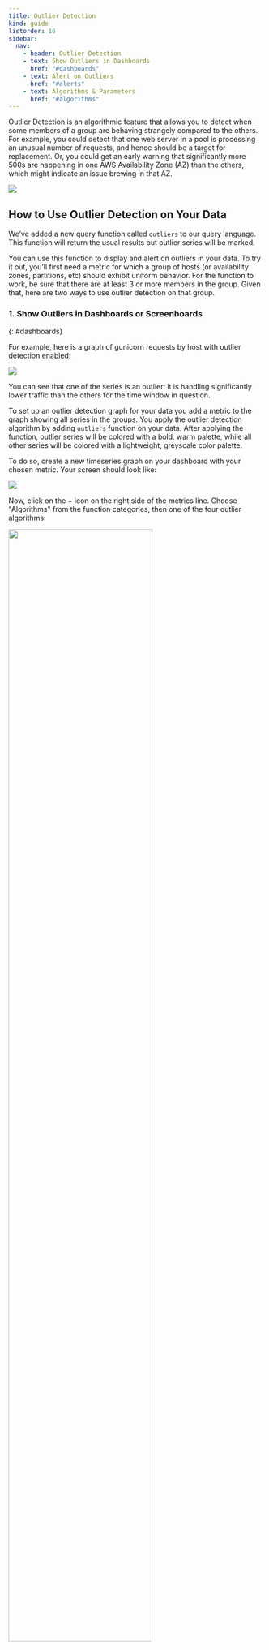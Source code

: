 ```yaml
---
title: Outlier Detection
kind: guide
listorder: 16
sidebar:
  nav:
    - header: Outlier Detection
    - text: Show Outliers in Dashboards
      href: "#dashboards"
    - text: Alert on Outliers
      href: "#alerts"
    - text: Algorithms & Parameters
      href: "#algorithms"
---
```


Outlier Detection is an algorithmic feature that allows you to detect when some members of a group are behaving strangely compared to the others. For example, you could detect that one web server in a pool is processing an unusual number of requests, and hence should be a target for replacement. Or, you could get an early warning that significantly more 500s are happening in one AWS Availability Zone (AZ) than the others, which might indicate an issue brewing in that AZ.

![](/static/images/outliers/outliers-metric-alert.png)

## How to Use Outlier Detection on Your Data

We’ve added a new query function called `outliers` to our query language. This function will return the usual results but outlier series will be marked.

You can use this function to display and alert on outliers in your data. To try it out, you’ll first need a metric for which a group of hosts (or availability zones, partitions, etc) should exhibit uniform behavior. For the function to work, be sure that there are at least 3 or more members in the group. Given that, here are two ways to use outlier detection on that group.


### 1. Show Outliers in Dashboards or Screenboards
{: #dashboards}

For example, here is a graph of gunicorn requests by host with outlier detection enabled:

![](/static/images/outliers/outliers-graph-dbscan-gunicorn.png)

You can see that one of the series is an outlier: it is handling significantly lower traffic than the others for the time window in question.

To set up an outlier detection graph for your data you add a metric to the graph showing all series in the groups. You apply the outlier detection algorithm by adding `outliers` function on your data. After applying the function, outlier series will be colored with a bold, warm palette, while all other series will be colored with a lightweight, greyscale color palette.

To do so, create a new timeseries graph on your dashboard with your chosen metric. Your screen should look like:

![](/static/images/outliers/outliers-dash-choose-metrics-updated.png)

Now, click on the + icon on the right side of the metrics line. Choose "Algorithms" from the function categories, then one of the four outlier algorithms:

<img src="/static/images/outliers/outliers-algorithm-selector.png" style="width: 75%;" />

This will add the outliers function to your graph, and you’ll see any outliers in the group highlighted in bold, warm colors.

![](/static/images/outliers/outliers-algorithm-annotated-newer.png)

There are several outlier detection algorithms you can choose. The default algorithm (DBSCAN) and parameter values should work for most scenarios. However, if you see too many or too few outliers identified, you can tune the algorithm or try an alternate algorithm. To learn more, see the "Outlier Algorithms and Parameters" section below.


### 2. Alert on Outliers
{: #alerts}

You can also define a monitor to alert when an outlier is detected in an important group.

![](/static/images/outliers/outliers-alert-snapshot.png)

For example, to alert when a Cassandra host is abnormally loaded compared to the rest of the group, we’d [add a new outlier monitor](https://app.datadoghq.com/monitors#create/algorithm) for our metric:

![](/static/images/outliers/outliers-new-monitor-define-metric.png)

You will select the metric and scope as with other metric-based monitors.

In the alert conditions you will select the grouping and timeframe.

You can also optionally select an algorithm to use for outlier detection. By default we have chosen DBSCAN with a tolerance value of 3 because this works for many cases. More information about the outlier functions and their parameters is available below.

![](/static/images/outliers/outliers-newer-monitor-set-conditions.png)

To ensure that your alert is properly calibrated, you can set the time window at the top of the screen and use the reverse (<<) button to look back in time for when outliers would have be found and alerted. This is also a good way to tune the parameters to the specific outliers algorithm you’re using.

![](/static/images/outliers/outliers-new-monitor-graph-calibrate.png)

## Reference: Outlier Algorithms and Parameters
{: #algorithms}


There are two different types of outlier detection algorithms you can use on your data: DBSCAN/ScaledDBSCAN and MAD/ScaledMAD. We recommend starting with the default algorithm, DBSCAN. If you have trouble detecting the right outliers, you can adjust the parameters to DBSCAN or try the alternate algorithm, MAD. If you have metrics on a larger scale that look to be closely clustered but the DBSCAN/MAD algorithms are identifying some as outliers, try the scaled algorithms. Explanation of each algorithm and its parameters follows.

### DBSCAN/ScaledDBSCAN

A natural way to group together hosts that are behaving similarly is to use a clustering algorithm. We use [DBSCAN](https://en.wikipedia.org/wiki/DBSCAN), a popular density-based clustering algorithm, for this purpose. DBSCAN works by greedily agglomerating points that are close to each other. Clusters with few points in them are considered outliers.

Traditionally, DBSCAN takes: 1) a parameter 𝜀 that specifies a distance threshold under which two points are considered to be close; and 2) the minimum number of points that have to be within a point’s 𝜀-radius before that point can start agglomerating. The image below shows an example of DBSCAN in action on points in the plane. There are two clusters. The large points had enough close neighbors to agglomerate those points, while the small colored points did no agglomerating themselves but are within the 𝜀-radius of a large point. The points in black are the outliers.

![](/static/images/outliers/outliers-dbscan-2d.png)

#### Parameters

We use a simplified form of DBSCAN to detect outliers on time series. We consider each host to be a point in d-dimensions, where d is the number of elements in the time series. Any point can agglomerate, and any point that is not in the largest cluster will be considered an outlier.

We set the initial distance threshold as follows. We create a new median time series by taking the median of the values from the existing time series at every time point. Then we calculate the (Euclidean) distance between each host and the median series. The threshold is the median of those distances, multiplied by a normalizing constant.

The only parameter we take is `tolerance`, the constant by which the initial threshold is multiplied to yield DBSCAN’s distance parameter 𝜀. Here is DBSCAN with a tolerance of 3.0 in action on a pool of Cassandra workers:

![](/static/images/outliers/outliers-dbscan-cassandra.png)

You should set the tolerance parameter depending on how similarly you expect your group of hosts to behave—larger values allow for more tolerance in how much a host can deviate from its peers.

#### ScaledDBSCAN

The distance threshold of the DBSCAN algorithm is independent of the overall scale of the metrics. Consider a group of constant time series with values {1000, 1001, 1002, 1005, 1015}. The median series will be a constant series at 1002. DBSCAN with a tolerance of 3.0 will identify the series at 1015 to be an outlier, even though it may be almost indistinguishable from the other series visually on the graph when the origin of the y-axis is at 0.

The ScaledDBSCAN algorithm scales the distance threshold according to the relative magnitudes of the median series and the hosts’ distances to the median series. In most situations, it will behave the same as regular DBSCAN does. However, when the median series is large compared to the distances to the median series, the distance threshold becomes proportional to the size of the median series. As a result, assessing whether two time series are close depends on the scale of the median series.

Here is a comparison of DBSCAN and ScaledDBSCAN with tolerances of 3 on field data size in a group of Elasticsearch nodes:

![](/static/images/outliers/outliers-scaled-dbscan-es.png)

### MAD/ScaledMAD

The  [Median Absolute Deviation](https://en.wikipedia.org/wiki/Median_absolute_deviation) is a robust measure of variability, and can be viewed as the robust analog for standard deviation. Robust statistics describe data in such a way that they are not unduly influenced by outliers.

For a given set of data D = {d<sub>1</sub>, ..., d<sub>n</sub>}, the deviations are the difference between each d<sub>i</sub> and median(D). The MAD is then the median of the absolute values of all the deviations. For example if D = {1, 2, 3, 4, 5, 6, 100}, then the median is 4, the deviations are {-3, -2, -1, 0, 1, 2, 96}, and the MAD is 2. (Note that the standard deviation by contrast is 33.8.)

#### Parameters

In our case, the data set is the set of all points in every time series. We take the MAD of all the points then multiply it by a normalizing constant and our first parameter, `tolerance`. The constant normalizes MAD so that it is comparable to the standard deviation of the normal distribution. The tolerance parameter then specifies how many “deviations” a point has to be away from the median for it to be considered an outlier.

Now to mark a time series as an outlier, we use the second parameter, `pct`. If more than pct% of a particular series’ points are considered outliers, then the whole series is marked to be an outlier. Here is MAD with a tolerance of 3 and pct of 20 in action when comparing the average system load by availability zone:

![](/static/images/outliers/outliers-mad-az.png)

The tolerance parameter should be tuned depending on the expected variability of the data. For example, if the data is generally within a small range of values, then this should be small. On the other hand, if points can vary greatly, then you want a higher scale so these variabilities do not trigger a false positive.

#### ScaledMAD

Like for DBSCAN, the MAD algorithm is designed to be independent of the overall magnitude of the metrics. If D = {1000, 1001, 1002, 1005, 1010}, the median is 1002, and the MAD is 2. Even though the point at 1010 seems close to the median in terms of their relative scales, it is still an outlier point for a tolerance of 3.

The ScaledMAD algorithm, like ScaledDBSCAN, considers the relative scales of the MAD and the median. In most cases, it will behave the same as the MAD algorithm does. However, when the MAD of the data set becomes small compared to the median, the measure of deviation becomes proportional to the median. Therefore, determining whether a point is an outlier depends on the overall scale of the metrics.

Here is an example of MAD and ScaledMAD algorithms for comparing the usable memory in Cassandra hosts. Both have tolerances of 3 and pct of 20:

![](/static/images/outliers/outliers-scaled-mad-cassandra.png)

### DBSCAN vs. MAD

So which algorithm should you use? For most outliers, any algorithm will perform well at the default settings. However, there are subtle cases where one algorithm is more appropriate than the other.

In the following image, we see a group of hosts flushing their buffers together while one host is flushing its buffer slightly later. DBSCAN picks this up as an outlier whereas MAD does not. This is a case where we would prefer to use MAD, as we don’t care about when the buffers get flushed. The synchronicity of the group is just an artifact of the hosts being restarted at the same time. On the other hand, if instead of flushed buffers, the metrics below represented a scheduled job that actually should be synchronized across hosts, DBSCAN would be the right choice.

![](/static/images/outliers/outliers-flushing.png)

#### Scaled vs. Regular Algorithms

In most situations, the scaled algorithms will behave the same as their regular counterparts. However, if DBSCAN/MAD algorithms are identifying outliers within a closely clustered group of metrics, and you would like the outlier detection algorithm to scale with the overall magnitude of the metrics, try the scaled algorithms.

### Setting up alerts

When setting up an outlier alert, an important parameter is the size of the time window. If the window size is too large, by the time an outlier is detected, the bad behavior might have been going on for longer than one would like. If the window size is too short, the alerts will not be as resilient to unimportant, one-off spikes.

Both algorithms are set up to identify outliers that differ from the majority of metrics that are behaving similarly. If your hosts exhibit “banding” behavior as shown below (perhaps because each band represents a different shard), we recommend tagging each band with an identifier, and setting up outlier detection alerts on each band separately.

![](/static/images/outliers/outliers-banding.png)

